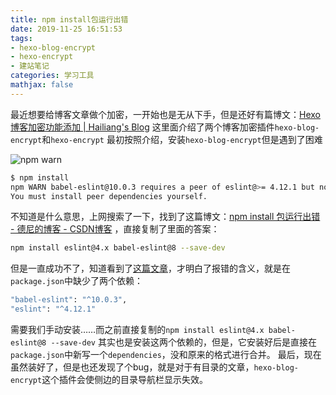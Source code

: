 ```yaml
---
title: npm install包运行出错
date: 2019-11-25 16:51:53
tags:
- hexo-blog-encrypt
- hexo-encrypt
- 建站笔记
categories: 学习工具
mathjax: false
---
```


最近想要给博客文章做个加密，一开始也是无从下手，但是还好有篇博文：[Hexo 博客加密功能添加 | Hailiang's Blog](http://zhailiange.com/2017/07/06/hexo-encrypt/)
这里面介绍了两个博客加密插件`hexo-blog-encrypt`和`hexo-encrypt`
最初按照介绍，安装`hexo-blog-encrypt`但是遇到了困难

<!--more-->

![npm warn](https://img-blog.csdnimg.cn/20191123211617597.png)

```bash
$ npm install
npm WARN babel-eslint@10.0.3 requires a peer of eslint@>= 4.12.1 but none is installed.
You must install peer dependencies yourself.
```
不知道是什么意思，上网搜索了一下，找到了这篇博文：[npm install 包运行出错 - 德尼的博客 - CSDN博客](https://blog.csdn.net/qq_43153418/article/details/88380082) ，直接复制了里面的答案：

```bash
npm install eslint@4.x babel-eslint@8 --save-dev
```
但是一直成功不了，知道看到了[这篇文章](https://blog.csdn.net/qq_37336604/article/details/80359808)，才明白了报错的含义，就是在`package.json`中缺少了两个依赖：
```bash
"babel-eslint": "^10.0.3",
"eslint": "^4.12.1"
```
需要我们手动安装……而之前直接复制的`npm install eslint@4.x babel-eslint@8 --save-dev`
其实也是安装这两个依赖的，但是，它安装好后是直接在`package.json`中新写一个`dependencies`，没和原来的格式进行合并。
最后，现在虽然装好了，但是也还发现了个bug，就是对于有目录的文章，`hexo-blog-encrypt`这个插件会使侧边的目录导航栏显示失效。